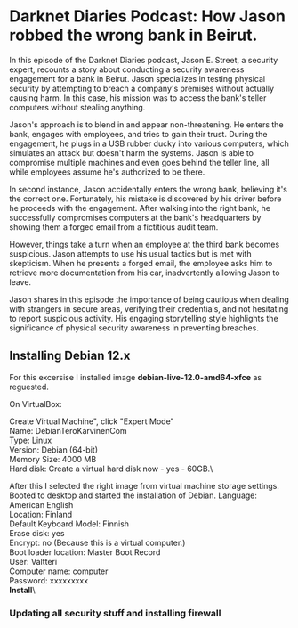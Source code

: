 # Darknet Diaries Podcast: How Jason robbed the wrong bank in Beirut.

In this episode of the Darknet Diaries podcast, Jason E. Street, a security expert, recounts a story about conducting a security awareness engagement for a bank in Beirut. Jason specializes in testing physical security by attempting to breach a company's premises without actually causing harm. In this case, his mission was to access the bank's teller computers without stealing anything.

Jason's approach is to blend in and appear non-threatening. He enters the bank, engages with employees, and tries to gain their trust. During the engagement, he plugs in a USB rubber ducky into various computers, which simulates an attack but doesn't harm the systems. Jason is able to compromise multiple machines and even goes behind the teller line, all while employees assume he's authorized to be there.

In second instance, Jason accidentally enters the wrong bank, believing it's the correct one. Fortunately, his mistake is discovered by his driver before he proceeds with the engagement. After walking into the right bank, he successfully compromises computers at the bank's headquarters by showing them a forged email from a fictitious audit team.

However, things take a turn when an employee at the third bank becomes suspicious. Jason attempts to use his usual tactics but is met with skepticism. When he presents a forged email, the employee asks him to retrieve more documentation from his car, inadvertently allowing Jason to leave.

Jason shares in this episode the importance of being cautious when dealing with strangers in secure areas, verifying their credentials, and not hesitating to report suspicious activity. His engaging storytelling style highlights the significance of physical security awareness in preventing breaches.


## Installing Debian 12.x

For this excersise I installed image **debian-live-12.0-amd64-xfce** as reguested.

On VirtualBox:

Create Virtual Machine", click "Expert Mode"\
Name: DebianTeroKarvinenCom\
Type: Linux\
Version: Debian (64-bit)\
Memory Size: 4000 MB\
Hard disk: Create a virtual hard disk now - yes - 60GB.\

After this I selected the right image from virtual machine storage settings. Booted to desktop and started the installation of Debian.
Language: American English\
Location: Finland\
Default Keyboard Model: Finnish\
Erase disk: yes\
Encrypt: no (Because this is a virtual computer.)\
Boot loader location: Master Boot Record\
User: Valtteri\
Computer name: computer\
Password: xxxxxxxxx\
**Install**\

### Updating all security stuff and installing firewall

